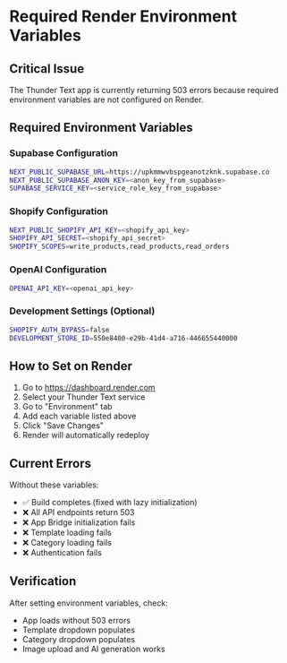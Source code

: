 # Required Render Environment Variables

## Critical Issue
The Thunder Text app is currently returning 503 errors because required environment variables are not configured on Render.

## Required Environment Variables

### Supabase Configuration
```bash
NEXT_PUBLIC_SUPABASE_URL=https://upkmmwvbspgeanotzknk.supabase.co
NEXT_PUBLIC_SUPABASE_ANON_KEY=<anon_key_from_supabase>
SUPABASE_SERVICE_KEY=<service_role_key_from_supabase>
```

### Shopify Configuration
```bash
NEXT_PUBLIC_SHOPIFY_API_KEY=<shopify_api_key>
SHOPIFY_API_SECRET=<shopify_api_secret>
SHOPIFY_SCOPES=write_products,read_products,read_orders
```

### OpenAI Configuration
```bash
OPENAI_API_KEY=<openai_api_key>
```

### Development Settings (Optional)
```bash
SHOPIFY_AUTH_BYPASS=false
DEVELOPMENT_STORE_ID=550e8400-e29b-41d4-a716-446655440000
```

## How to Set on Render

1. Go to https://dashboard.render.com
2. Select your Thunder Text service
3. Go to "Environment" tab
4. Add each variable listed above
5. Click "Save Changes"
6. Render will automatically redeploy

## Current Errors

Without these variables:
- ✅ Build completes (fixed with lazy initialization)
- ❌ All API endpoints return 503
- ❌ App Bridge initialization fails
- ❌ Template loading fails
- ❌ Category loading fails
- ❌ Authentication fails

## Verification

After setting environment variables, check:
- App loads without 503 errors
- Template dropdown populates
- Category dropdown populates
- Image upload and AI generation works
